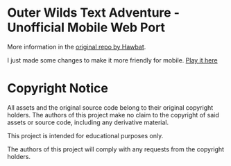 # Outer Wilds Text Adventure - Unofficial Mobile Web Port

More information in the [original repo by Hawbat](https://github.com/Hawkbat/OuterWildsTextAdventureWeb).

I just made some changes to make it more friendly for mobile. [Play it here](http://hawk.bar/OuterWildsTextAdventureWeb/)

# Copyright Notice

All assets and the original source code belong to their original copyright holders. The authors of this project make no claim to the copyright of said assets or source code, including any derivative material.

This project is intended for educational purposes only.

The authors of this project will comply with any requests from the copyright holders.
